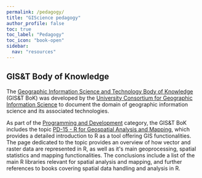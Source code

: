 ```yaml
---
permalink: /pedagogy/
title: "GIScience pedagogy"
author_profile: false
toc: true
toc_label: "Pedagogy"
toc_icon: "book-open"
sidebar:
  nav: "resources"
---
```


## GIS&T Body of Knowledge

The [Geographic Information Science and Technology Body of Knowledge](https://gistbok.ucgis.org/) (GIS&T BoK) was developed by the [University Consortium for Geographic Information Science](https://www.ucgis.org/) to document the domain of geographic information science and its associated technologies.

As part of the [Programming and Development](https://gistbok.ucgis.org/knowledge-area/programming-and-development/info) category, the GIS&T BoK includes the topic [PD-15 - R for Geospatial Analysis and Mapping](https://gistbok.ucgis.org/bok-topics/r-geospatial-analysis-and-mapping), which provides a detailed introduction to R as a tool offering GIS functionalities. The page dedicated to the topic provides an overview of how vector and raster data are represented in R, as well as it's main geoprocessing, spatial statistics and mapping functionalities. The conclusions include a list of the main R libraries relevant for spatial analysis and mapping, and further references to books covering spatial data handling and analysis in R.

